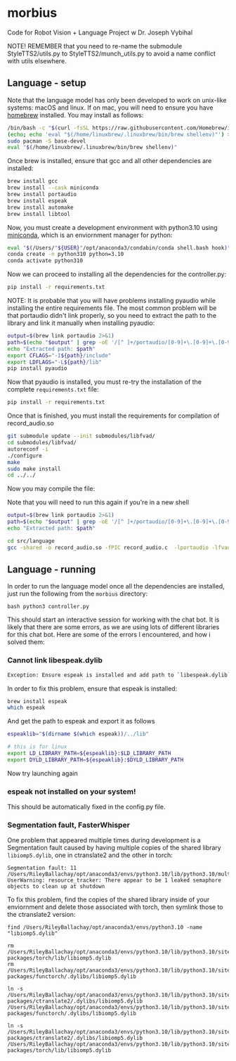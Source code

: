 # morbius
Code for Robot Vision + Language Project w Dr. Joseph Vybihal

NOTE! REMEMBER that you need to re-name the submodule StyleTTS2/utils.py to StyleTTS2/munch_utils.py to avoid a name conflict with utils elsewhere.

## Language - setup

Note that the language model has only been developed to work on unix-like systems: macOS and linux. If on mac, you will need to ensure you have [homebrew](https://brew.sh/) installed. You may install as follows:

```bash
/bin/bash -c "$(curl -fsSL https://raw.githubusercontent.com/Homebrew/install/HEAD/install.sh)"
(echo; echo 'eval "$(/home/linuxbrew/.linuxbrew/bin/brew shellenv)"') >> /home/arch/.bashrc
sudo pacman -S base-devel
eval "$(/home/linuxbrew/.linuxbrew/bin/brew shellenv)"
```

Once brew is installed, ensure that gcc and all other dependencies are installed:

```bash
brew install gcc
brew install --cask miniconda
brew install portaudio
brew install espeak
brew install automake
brew install libtool
```

Now, you must create a development environment with python3.10 using [miniconda](https://docs.anaconda.com/miniconda/), which is an enviornment manager for python:

```bash
eval "$(/Users/"${USER}"/opt/anaconda3/condabin/conda shell.bash hook)"
conda create -n python310 python=3.10
conda activate python310
```

Now we can proceed to installing all the dependencies for the controller.py:

```bash
pip install -r requirements.txt
```

NOTE: It is probable that you will have problems installing pyaudio while installing the entire requirements file. The most common problem will be that portaudio didn't link properly, so you need to extract the path to the library and link it manually when installing pyaudio:

```bash
output=$(brew link portaudio 2>&1)
path=$(echo "$output" | grep -oE '/[^ ]+/portaudio/[0-9]+\.[0-9]+\.[0-9]+')
echo "Extracted path: $path"
export CFLAGS="-I${path}/include"
export LDFLAGS="-L${path}/lib"
pip install pyaudio
```

Now that pyaudio is installed, you must re-try the installation of the complete `requirements.txt` file:


```bash 
pip install -r requirements.txt
```

Once that is finished, you must install the requirements for compilation of record_audio.so

```bash
git submodule update --init submodules/libfvad/
cd submodules/libfvad/
autoreconf -i
./configure
make
sudo make install
cd ../../
```

Now you may compile the file:

Note that you will need to run this again if you're in a new shell 
```bash
output=$(brew link portaudio 2>&1)
path=$(echo "$output" | grep -oE '/[^ ]+/portaudio/[0-9]+\.[0-9]+\.[0-9]+')
echo "Extracted path: $path"
```

```bash
cd src/language
gcc -shared -o record_audio.so -fPIC record_audio.c  -lportaudio -lfvad -I${path}/include  -L${path}/lib
```

## Language - running

In order to run the language model once all the dependencies are installed, just run the following from the `morbius` directory:

```bash python3 controller.py```

This should start an interactive session for working with the chat bot. It is likely that there are some errors, as we are using lots of different libraries for this chat bot. Here are some of the errors I encountered, and how i solved them:

### Cannot link libespeak.dylib

```bash 
Exception: Ensure espeak is installed and add path to `libespeak.dylib` here
```

In order to fix this problem, ensure that espeak is installed:

```bash 
brew install espeak 
which espeak
```

And get the path to espeak and export it as follows

```bash 
espeaklib="$(dirname $(which espeak))/../lib"

# this is for linux
export LD_LIBRARY_PATH=${espeaklib}:$LD_LIBRARY_PATH
export DYLD_LIBRARY_PATH=${espeaklib}:$DYLD_LIBRARY_PATH
```

Now try launching again

### espeak not installed on your system!

This should be automatically fixed in the config.py file.

### Segmentation fault, FasterWhisper

One problem that appeared multiple times during development is a Segmentation fault caused by having multiple copies of the shared library `libiomp5.dylib`, one in ctranslate2 and the other in torch:

```
Segmentation fault: 11
/Users/RileyBallachay/opt/anaconda3/envs/python3.10/lib/python3.10/multiprocessing/resource_tracker.py:224: UserWarning: resource_tracker: There appear to be 1 leaked semaphore objects to clean up at shutdown
```

To fix this problem, find the copies of the shared library inside of your enviornment and delete those associated with torch, then symlink those to the ctranslate2 version:

```
find /Users/RileyBallachay/opt/anaconda3/envs/python3.10 -name "libiomp5.dylib"

rm /Users/RileyBallachay/opt/anaconda3/envs/python3.10/lib/python3.10/site-packages/torch/lib/libiomp5.dylib
rm /Users/RileyBallachay/opt/anaconda3/envs/python3.10/lib/python3.10/site-packages/functorch/.dylibs/libiomp5.dylib

ln -s /Users/RileyBallachay/opt/anaconda3/envs/python3.10/lib/python3.10/site-packages/ctranslate2/.dylibs/libiomp5.dylib /Users/RileyBallachay/opt/anaconda3/envs/python3.10/lib/python3.10/site-packages/functorch/.dylibs/libiomp5.dylib

ln -s /Users/RileyBallachay/opt/anaconda3/envs/python3.10/lib/python3.10/site-packages/ctranslate2/.dylibs/libiomp5.dylib /Users/RileyBallachay/opt/anaconda3/envs/python3.10/lib/python3.10/site-packages/torch/lib/libiomp5.dylib
```